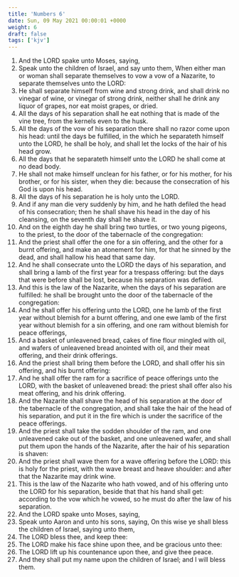 ```yaml
---
title: 'Numbers 6'
date: Sun, 09 May 2021 00:00:01 +0000
weight: 6
draft: false
tags: ['kjv'] 
---
```


1. And the LORD spake unto Moses, saying,
2. Speak unto the children of Israel, and say unto them, When either man or woman shall separate themselves to vow a vow of a Nazarite, to separate themselves unto the LORD:
3. He shall separate himself from wine and strong drink, and shall drink no vinegar of wine, or vinegar of strong drink, neither shall he drink any liquor of grapes, nor eat moist grapes, or dried.
4. All the days of his separation shall he eat nothing that is made of the vine tree, from the kernels even to the husk.
5. All the days of the vow of his separation there shall no razor come upon his head: until the days be fulfilled, in the which he separateth himself unto the LORD, he shall be holy, and shall let the locks of the hair of his head grow.
6. All the days that he separateth himself unto the LORD he shall come at no dead body.
7. He shall not make himself unclean for his father, or for his mother, for his brother, or for his sister, when they die: because the consecration of his God is upon his head.
8. All the days of his separation he is holy unto the LORD.
9. And if any man die very suddenly by him, and he hath defiled the head of his consecration; then he shall shave his head in the day of his cleansing, on the seventh day shall he shave it.
10. And on the eighth day he shall bring two turtles, or two young pigeons, to the priest, to the door of the tabernacle of the congregation:
11. And the priest shall offer the one for a sin offering, and the other for a burnt offering, and make an atonement for him, for that he sinned by the dead, and shall hallow his head that same day.
12. And he shall consecrate unto the LORD the days of his separation, and shall bring a lamb of the first year for a trespass offering: but the days that were before shall be lost, because his separation was defiled.
13. And this is the law of the Nazarite, when the days of his separation are fulfilled: he shall be brought unto the door of the tabernacle of the congregation:
14. And he shall offer his offering unto the LORD, one he lamb of the first year without blemish for a burnt offering, and one ewe lamb of the first year without blemish for a sin offering, and one ram without blemish for peace offerings,
15. And a basket of unleavened bread, cakes of fine flour mingled with oil, and wafers of unleavened bread anointed with oil, and their meat offering, and their drink offerings.
16. And the priest shall bring them before the LORD, and shall offer his sin offering, and his burnt offering:
17. And he shall offer the ram for a sacrifice of peace offerings unto the LORD, with the basket of unleavened bread: the priest shall offer also his meat offering, and his drink offering.
18. And the Nazarite shall shave the head of his separation at the door of the tabernacle of the congregation, and shall take the hair of the head of his separation, and put it in the fire which is under the sacrifice of the peace offerings.
19. And the priest shall take the sodden shoulder of the ram, and one unleavened cake out of the basket, and one unleavened wafer, and shall put them upon the hands of the Nazarite, after the hair of his separation is shaven:
20. And the priest shall wave them for a wave offering before the LORD: this is holy for the priest, with the wave breast and heave shoulder: and after that the Nazarite may drink wine.
21. This is the law of the Nazarite who hath vowed, and of his offering unto the LORD for his separation, beside that that his hand shall get: according to the vow which he vowed, so he must do after the law of his separation.
22. And the LORD spake unto Moses, saying,
23. Speak unto Aaron and unto his sons, saying, On this wise ye shall bless the children of Israel, saying unto them,
24. The LORD bless thee, and keep thee:
25. The LORD make his face shine upon thee, and be gracious unto thee:
26. The LORD lift up his countenance upon thee, and give thee peace.
27. And they shall put my name upon the children of Israel; and I will bless them.
